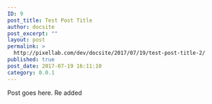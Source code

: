 ```yaml
---
ID: 9
post_title: Test Post Title
author: docsite
post_excerpt: ""
layout: post
permalink: >
  http://pixellab.com/dev/docsite/2017/07/19/test-post-title-2/
published: true
post_date: 2017-07-19 16:11:10
category: 0.0.1
---
```

Post goes here. Re added
